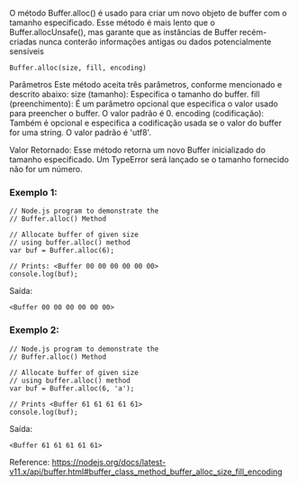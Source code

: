 O método Buffer.alloc() é usado para criar um novo objeto de buffer com o tamanho especificado. Esse método é mais lento que o Buffer.allocUnsafe(), mas garante que as instâncias de Buffer recém-criadas nunca conterão informações antigas ou dados potencialmente sensíveis
```
Buffer.alloc(size, fill, encoding)
```

Parâmetros
Este método aceita três parâmetros, conforme mencionado e descrito abaixo:
size (tamanho): Especifica o tamanho do buffer.
fill (preenchimento): É um parâmetro opcional que especifica o valor usado para preencher o buffer. O valor padrão é 0.
encoding (codificação): Também é opcional e especifica a codificação usada se o valor do buffer for uma string. O valor padrão é 'utf8'.

Valor Retornado: Esse método retorna um novo Buffer inicializado do tamanho especificado. Um TypeError será lançado se o tamanho fornecido não for um número. 

### Exemplo 1:

```node
// Node.js program to demonstrate the   
// Buffer.alloc() Method

// Allocate buffer of given size
// using buffer.alloc() method
var buf = Buffer.alloc(6);
 
// Prints: <Buffer 00 00 00 00 00 00>
console.log(buf);
```
Saída:
```
<Buffer 00 00 00 00 00 00>
```

### Exemplo 2:

```node
// Node.js program to demonstrate the   
// Buffer.alloc() Method

// Allocate buffer of given size
// using buffer.alloc() method
var buf = Buffer.alloc(6, 'a');
 
// Prints <Buffer 61 61 61 61 61>
console.log(buf);
```
Saída:
```
<Buffer 61 61 61 61 61>
```

Reference: https://nodejs.org/docs/latest-v11.x/api/buffer.html#buffer_class_method_buffer_alloc_size_fill_encoding


